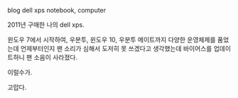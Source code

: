 blog
dell xps
notebook, computer

2011년 구매한 나의 dell xps.

윈도우 7에서 시작하여, 우분투, 윈도우 10, 우분투 메이트까지 다양한 운영체제를 품었는데 언제부터인지 팬 소리가 심해서 도저히 못 쓰겠다고 생각했는데 바이어스를 업데이트하니 팬 소음이 사라졌다.

이럴수가.

고맙다.